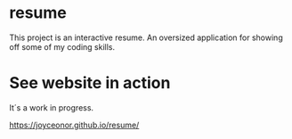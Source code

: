 # resume
This project is an interactive resume. An oversized application for showing off some of my coding skills.

# See website in action
It´s a work in progress.

https://joyceonor.github.io/resume/
